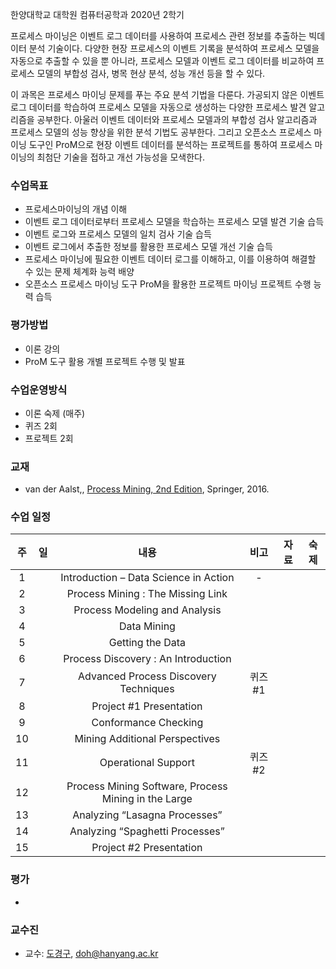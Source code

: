 한양대학교 대학원 컴퓨터공학과 2020년 2학기

프로세스 마이닝은 이벤트 로그 데이터를 사용하여 프로세스 관련 정보를 추출하는 빅데이터 분석 기술이다. 다양한 현장 프로세스의 이벤트 기록을 분석하여 프로세스 모델을 자동으로 추출할 수 있을 뿐 아니라, 프로세스 모델과 이벤트 로그 데이터를 비교하여 프로세스 모델의 부합성 검사, 병목 현상 분석, 성능 개선 등을 할 수 있다. 

이 과목은 프로세스 마이닝 문제를 푸는 주요 분석 기법을 다룬다. 가공되지 않은 이벤트 로그 데이터를 학습하여 프로세스 모델을 자동으로 생성하는 다양한 프로세스 발견 알고리즘을 공부한다. 아울러 이벤트 데이터와 프로세스 모델과의 부합성 검사 알고리즘과 프로세스 모델의 성능 향상을 위한 분석 기법도 공부한다. 그리고 오픈소스 프로세스 마이닝 도구인 ProM으로 현장 이벤트 데이터를 분석하는 프로젝트를 통하여 프로세스 마이닝의 최첨단 기술을 접하고 개선 가능성을 모색한다. 

### 수업목표

- 프로세스마이닝의 개념 이해
- 이벤트 로그 데이터로부터 프로세스 모델을 학습하는 프로세스 모델 발견 기술 습득
- 이벤트 로그와 프로세스 모델의 일치 검사 기술 습득
- 이벤트 로그에서 추출한 정보를 활용한 프로세스 모델 개선 기술 습득
- 프로세스 마이닝에 필요한 이벤트 데이터 로그를 이해하고, 이를 이용하여 해결할 수 있는 문제 체계화 능력 배양
- 오픈소스 프로세스 마이닝 도구 ProM을 활용한 프로젝트 마이닝 프로젝트 수행 능력 습득

### 평가방법

- 이론 강의
- ProM 도구 활용 개별 프로젝트 수행 및 발표

### 수업운영방식

- 이론 숙제 (매주)
- 퀴즈 2회
- 프로젝트 2회

### 교재

- van der Aalst,, [Process Mining, 2nd Edition](), Springer, 2016.


### 수업 일정

| 주 | 일 | 내용                                     | 비고   | 자료                                                                                          | 숙제 |
|:--:|:--:|:----------------------------------------:|:------:|:---------------------------------------------------------------------------------------------:|:----:|
| 1  |    |               Introduction – Data Science in Action               |   \-   |   |      |
| 2  |    | Process Mining : The Missing Link |     |   |      |
| 3  |    |          Process Modeling and Analysis           |     |   |      |
| 4  |    |      Data Mining      |      |   |      |
| 5  |    |          Getting the Data           |      |   |      |
| 6  |    |              Process Discovery : An Introduction             |     |   |      |
| 7  |    | Advanced Process Discovery Techniques | 퀴즈#1 |   |      |
| 8  |    |             Project #1 Presentation              |     |   |      |
| 9  |    |          Conformance Checking          |      |   |      |
| 10 |    |              Mining Additional Perspectives               |      |   |      |
| 11 |    |     Operational Support      |   퀴즈#2  |  |      |
| 12 |    |      Process Mining Software, Process Mining in the Large      |      |  |      |
| 13 |    |          Analyzing “Lasagna Processes”           |  |                                                                                               |      |
| 14 |    |             Analyzing “Spaghetti Processes”              |     |                                                                                               |      |
| 15 |    |               Project #2 Presentation               |      |                                                                                               |      |

### 평가

-	

### 교수진

-	교수: [도경구](http://doggzone.github.io/home), doh@hanyang.ac.kr
